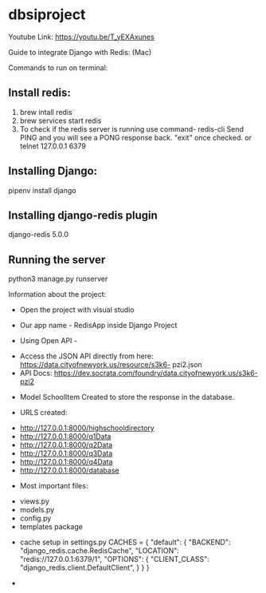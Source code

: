 # dbsiproject

Youtube Link: https://youtu.be/T_yEXAxunes

Guide to integrate Django with Redis: (Mac)


Commands to run on terminal:

## Install redis:
1. brew intall redis
2. brew services start redis
3. To check if the redis server is running use command- 
redis-cli 
Send PING and you will see a PONG response back. "exit" once checked. 
or
telnet 127.0.0.1 6379

## Installing Django:
pipenv install django

## Installing django-redis plugin
django-redis 5.0.0

## Running the server
python3 manage.py runserver


Information about the project:

* Open the project with visual studio

* Our app name - RedisApp inside Django Project

* Using Open API -  
- Access the JSON API directly from here: https://data.cityofnewyork.us/resource/s3k6-
pzi2.json
- API Docs: https://dev.socrata.com/foundry/data.cityofnewyork.us/s3k6-pzi2

* Model SchoolItem Created to store the response in the database.

* URLS created:
- http://127.0.0.1:8000/highschooldirectory
- http://127.0.0.1:8000/q1Data
- http://127.0.0.1:8000/q2Data
- http://127.0.0.1:8000/q3Data
- http://127.0.0.1:8000/q4Data
- http://127.0.0.1:8000/database

* Most important files:
- views.py
- models.py
- config.py
- templates package


* cache setup in settings.py
CACHES = {
    "default": {
        "BACKEND": "django_redis.cache.RedisCache",
        "LOCATION": "redis://127.0.0.1:6379/1",
        "OPTIONS": {
            "CLIENT_CLASS": "django_redis.client.DefaultClient",
        }
    }
}

* 